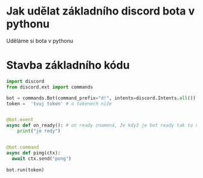 # Jak udělat základního discord bota v pythonu
Uděláme si bota v pythonu

# Stavba základního kódu

```py
import discord
from discord.ext import commands

bot = commands.Bot(command_prefix="d!", intents=discord.Intents.all()) # místo "d!" si dej tvůj vlastní prefix (informace o prefxsech níže)
token =  'tvuj token' # o tokenech níže


@bot.event
async def on_ready(): # on ready znamená, že když je bot ready tak to napíše do konzole: 'je ready'
    print("je redy")


@bot.command
async def ping(ctx):
  await ctx.send("pong")
  
bot.run(token)
```

